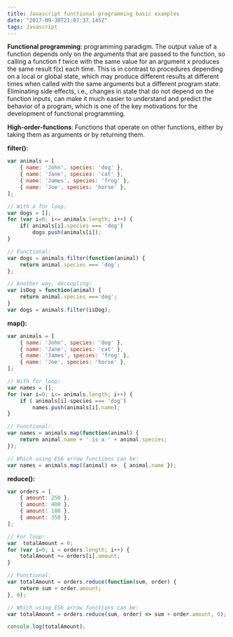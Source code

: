 ```yaml
---
title: Javascript functional programming basic examples
date: "2017-09-30T21:07:37.145Z"
tags: Javascript
---
```



**Functional programming**: programming paradigm. The output value of a function depends only on the arguments that are passed to the function, so calling a function f twice with the same value for an argument x produces the same result f(x) each time. This is in contrast to procedures depending on a local or global state, which may produce different results at different times when called with the same arguments but a different program state. Eliminating side effects, i.e., changes in state that do not depend on the function inputs, can make it much easier to understand and predict the behavior of a program, which is one of the key motivations for the development of functional programming.

**High-order-functions**: Functions that operate on other functions, either by taking them as arguments or by returning them.


**filter():**
```javascript
var animals = [
    { name: 'John', species: 'dog' },
    { name: 'Jane', species: 'cat' },
    { name: 'James', species: 'frog' },
    { name: 'Joe', species: 'horse' },
];

// With a for loop:
var dogs = [];
for (var i=0; i<= animals.length; i++) {
    if( animals[i].species === 'dog') 
        dogs.push(animals[i]);
}

// Functional:
var dogs = animals.filter(function(animal) {
    return animal.species === 'dog';
};

// Another way, decoupling:
var isDog = function(animal) {
    return animal.species ==='dog';
}
var dogs = animals.filter(isDog);

```


**map():**
```javascript
var animals = [
    { name: 'John', species: 'dog' },
    { name: 'Jane', species: 'cat' },
    { name: 'James', species: 'frog' },
    { name: 'Joe', species: 'horse' },
];

// With for loop:
var names = [];
for (var i=0; i<= animals.length; i++) {
    if ( animals[i]-species === 'dog') 
        names.push(animals[i].name);
}

// Functional:
var names = animals.map(function(animal) {
    return animal.name + ' is a ' + animal.species;
});

// Which using ES6 arrow functions can be:
var names = animals.map((animal) =>  { animal.name });
```

**reduce():**
```javascript
var orders = [
    { amount: 250 },
    { amount: 400 },
    { amount: 100 },
    { amount: 350 },
];

// For loop:
var  totalAmount = 0;
for (var i=0; i < orders.length; i++) {
    totalAmount += orders[i].amount;
}

// Functional:
var totalAmount = orders.reduce(function(sum, order) {
    return sum + order.amount;
}, 0);

// Which using ES6 arrow functions can be:
var totalAmount = orders.reduce(sum, order) => sum + order.amount, 0);

console.log(totalAmount);
```